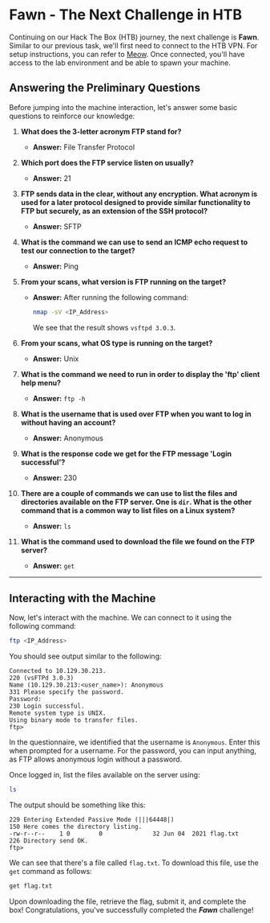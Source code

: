 # Fawn - The Next Challenge in HTB

Continuing on our Hack The Box (HTB) journey, the next challenge is **Fawn**. Similar to our previous task, we'll first need to connect to the HTB VPN. For setup instructions, you can refer to [Meow](Meow.md). Once connected, you'll have access to the lab environment and be able to spawn your machine.

## Answering the Preliminary Questions

Before jumping into the machine interaction, let's answer some basic questions to reinforce our knowledge:

1. **What does the 3-letter acronym FTP stand for?**  
    - **Answer:** File Transfer Protocol

2. **Which port does the FTP service listen on usually?**  
    - **Answer:** 21

3. **FTP sends data in the clear, without any encryption. What acronym is used for a later protocol designed to provide similar functionality to FTP but securely, as an extension of the SSH protocol?**  
    - **Answer:** SFTP

4. **What is the command we can use to send an ICMP echo request to test our connection to the target?**  
    - **Answer:** Ping

5. **From your scans, what version is FTP running on the target?**  
    - **Answer:** After running the following command:
        ```bash
        nmap -sV <IP_Address>
        ```
        We see that the result shows `vsftpd 3.0.3`.

6. **From your scans, what OS type is running on the target?**  
    - **Answer:** Unix

7. **What is the command we need to run in order to display the 'ftp' client help menu?**  
    - **Answer:** `ftp -h`

8. **What is the username that is used over FTP when you want to log in without having an account?**  
    - **Answer:** Anonymous

9. **What is the response code we get for the FTP message 'Login successful'?**  
    - **Answer:** 230

10. **There are a couple of commands we can use to list the files and directories available on the FTP server. One is `dir`. What is the other command that is a common way to list files on a Linux system?**  
    - **Answer:** `ls`

11. **What is the command used to download the file we found on the FTP server?**  
    - **Answer:** `get`

---

## Interacting with the Machine

Now, let's interact with the machine. We can connect to it using the following command:
```bash
ftp <IP_Address>
```

You should see output similar to the following:
```
Connected to 10.129.30.213.
220 (vsFTPd 3.0.3)
Name (10.129.30.213:<user_name>): Anonymous
331 Please specify the password.
Password: 
230 Login successful.
Remote system type is UNIX.
Using binary mode to transfer files.
ftp>
```
In the questionnaire, we identified that the username is `Anonymous`. Enter this when prompted for a username. For the password, you can input anything, as FTP allows anonymous login without a password.

Once logged in, list the files available on the server using:
```bash
ls
```
The output should be something like this:
```
229 Entering Extended Passive Mode (|||64448|)
150 Here comes the directory listing.
-rw-r--r--    1 0        0              32 Jun 04  2021 flag.txt
226 Directory send OK.
ftp>
```
We can see that there's a file called `flag.txt`. To download this file, use the `get` command as follows:
```bash
get flag.txt
```
Upon downloading the file, retrieve the flag, submit it, and complete the box! Congratulations, you've successfully completed the ***Fawn*** challenge!
